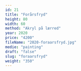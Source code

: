 ```yaml
---
id: 21
title: "Forårsfryd"
height: 80
width: 60
method: "Akryl på lærred"
year: 2020
price: "4200"
fileName: "2020-foraarsfryd.jpg"
medie: "painting"
draft: "false"
slug: "foraarsfryd"
weight: "350"
---
```

